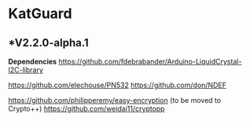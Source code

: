 # KatGuard
*V2.2.0-alpha.1
---

**Dependencies**
https://github.com/fdebrabander/Arduino-LiquidCrystal-I2C-library

https://github.com/elechouse/PN532
https://github.com/don/NDEF

https://github.com/philipperemy/easy-encryption (to be moved to Crypto++)
https://github.com/weidai11/cryptopp
